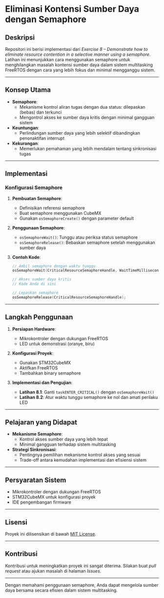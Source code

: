 # **Eliminasi Kontensi Sumber Daya dengan Semaphore**

## **Deskripsi**
Repositori ini berisi implementasi dari *Exercise 8 – Demonstrate how to eliminate resource contention in a selective manner using a semaphore*. Latihan ini menunjukkan cara menggunakan semaphore untuk menghilangkan masalah kontensi sumber daya dalam sistem multitasking FreeRTOS dengan cara yang lebih fokus dan minimal mengganggu sistem.

---

## **Konsep Utama**
- **Semaphore**:
  - Mekanisme kontrol aliran tugas dengan dua status: dilepaskan (bebas) dan terkunci
  - Mengontrol akses ke sumber daya kritis dengan minimal gangguan sistem
- **Keuntungan**:
  - Perlindungan sumber daya yang lebih selektif dibandingkan penonaktifan interrupt
- **Kekurangan**:
  - Memerlukan pemahaman yang lebih mendalam tentang sinkronisasi tugas

---

## **Implementasi**
### **Konfigurasi Semaphore**
1. **Pembuatan Semaphore**:
   - Definisikan referensi semaphore
   - Buat semaphore menggunakan CubeMX
   - Gunakan `osSemaphoreCreate()` dengan parameter default

2. **Penggunaan Semaphore**:
   - `osSemaphoreWait()`: Tunggu atau periksa status semaphore
   - `osSemaphoreRelease()`: Bebaskan semaphore setelah menggunakan sumber daya

3. **Contoh Kode**:
   ```c
   // Ambil semaphore dengan waktu tunggu
   osSemaphoreWait(CriticalResourceSemaphoreHandle, WaitTimeMilliseconds);
   
   // Akses sumber daya kritis
   // Kode Anda di sini
   
   // Lepaskan semaphore
   osSemaphoreRelease(CriticalResourceSemaphoreHandle);
   ```

---

## **Langkah Penggunaan**
1. **Persiapan Hardware**:
   - Mikrokontroler dengan dukungan FreeRTOS
   - LED untuk demonstrasi (oranye, biru)

2. **Konfigurasi Proyek**:
   - Gunakan STM32CubeMX
   - Aktifkan FreeRTOS
   - Tambahkan binary semaphore

3. **Implementasi dan Pengujian**:
   - **Latihan 8.1**: Ganti `taskENTER_CRITICAL()` dengan `osSemaphoreWait()`
   - **Latihan 8.2**: Atur waktu tunggu semaphore ke nol dan amati perilaku LED

---

## **Pelajaran yang Didapat**
- **Mekanisme Semaphore**:
  - Kontrol akses sumber daya yang lebih tepat
  - Minimal gangguan terhadap sistem multitasking
- **Strategi Sinkronisasi**:
  - Pentingnya pemilihan mekanisme kontrol akses yang sesuai
  - Trade-off antara kemudahan implementasi dan efisiensi sistem

---

## **Persyaratan Sistem**
- Mikrokontroler dengan dukungan FreeRTOS
- STM32CubeMX untuk konfigurasi proyek
- IDE pengembangan firmware

---

## **Lisensi**
Proyek ini dilisensikan di bawah [MIT License](LICENSE).

---

## **Kontribusi**
Kontribusi untuk meningkatkan proyek ini sangat diterima. Silakan buat *pull request* atau ajukan masalah di halaman *Issues*.

---

Dengan memahami penggunaan semaphore, Anda dapat mengelola sumber daya bersama secara efisien dalam sistem multitasking.
